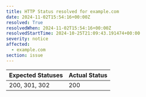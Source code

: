 ```yaml
---
title: HTTP Status resolved for example.com
date: 2024-11-02T15:54:16+00:00Z
resolved: True
resolvedWhen: 2024-11-02T15:54:16+00:00Z
resolvedStartTime: 2024-10-25T21:09:43.191474+00:00
severity: notice
affected:
  - example.com
section: issue
---
```


| Expected Statuses | Actual Status  |
|-------------------|----------------|
| 200, 301, 302 | 200 |
